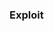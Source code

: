 ### Exploit
<script type="text/javascript" src="https://asciinema.org/a/c2igxid384yi2kicrre6ix97p.js" id="asciicast-c2igxid384yi2kicrre6ix97p" async data-size="big" data-theme="solarized-light" class="stretch"></script>
